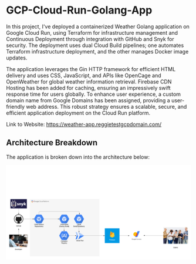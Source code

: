 # GCP-Cloud-Run-Golang-App

In this project, I've deployed a containerized Weather Golang application on Google Cloud Run, using Terraform for infrastructure management and Continuous Deployment through integration with GitHub and Snyk for security. The deployment uses dual Cloud Build pipelines; one automates Terraform infrastructure deployment, and the other manages Docker image updates. 

The application leverages the Gin HTTP framework for efficient HTML delivery and uses CSS, JavaScript, and APIs like OpenCage and OpenWeather for global weather information retrieval. Firebase CDN Hosting has been added for caching, ensuring an impressively swift response time for users globally. To enhance user experience, a custom domain name from Google Domains has been assigned, providing a user-friendly web address. This robust strategy ensures a scalable, secure, and efficient application deployment on the Cloud Run platform.

Link to Website: https://weather-app.reggietestgcpdomain.com/

## Architecture Breakdown

The application is broken down into the architecture below:

![applications](https://github.com/rjones18/Images/blob/main/Cloud%20Run%20.png)
